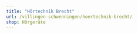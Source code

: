 ```yaml
---
title: "Hörtechnik Brecht"
url: /villingen-schwenningen/hoertechnik-brecht/
shop: Hörgeräte
---
```

